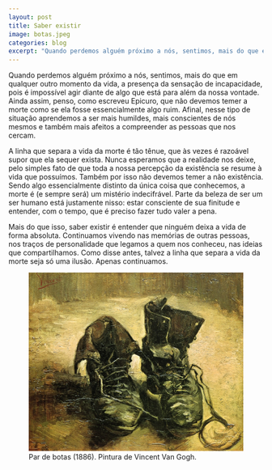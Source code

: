 ```yaml
---
layout: post
title: Saber existir
image: botas.jpeg
categories: blog
excerpt: "Quando perdemos alguém próximo a nós, sentimos, mais do que em qualquer outro momento da vida, a presença da sensação de incapacidade, pois é impossível agir diante de algo que está para além da nossa vontade."
---
```


Quando perdemos alguém próximo a nós, sentimos, mais do que em qualquer outro momento da vida, a presença da sensação de incapacidade, pois é impossível agir diante de algo que está para além da nossa vontade. Ainda assim, penso, como escreveu Epicuro, que não devemos temer a morte como se ela fosse essencialmente algo ruim. Afinal, nesse tipo de situação aprendemos a ser mais humildes, mais conscientes de nós mesmos e também mais afeitos a compreender as pessoas que nos cercam.

A linha que separa a vida da morte é tão tênue, que às vezes é razoável supor que ela sequer exista. Nunca esperamos que a realidade nos deixe, pelo simples fato de que toda a nossa percepção da existência se resume à vida que possuímos. Também por isso não devemos temer a não existência. Sendo algo essencialmente distinto da única coisa que conhecemos, a morte é (e sempre será) um mistério indecifrável. Parte da beleza de ser um ser humano está justamente nisso: estar consciente de sua finitude e entender, com o tempo, que é preciso fazer tudo valer a pena.

Mais do que isso, saber existir é entender que ninguém deixa a vida de forma absoluta. Continuamos vivendo nas memórias de outras pessoas, nos traços de personalidade que legamos a quem nos conheceu, nas ideias que compartilhamos. Como disse antes, talvez a linha que separa a vida da morte seja só uma ilusão. Apenas continuamos.

<figure>
    <img src="/assets/images/botas.jpeg">
    <figcaption>Par de botas (1886). Pintura de Vincent Van Gogh.</figcaption>
<figure>
